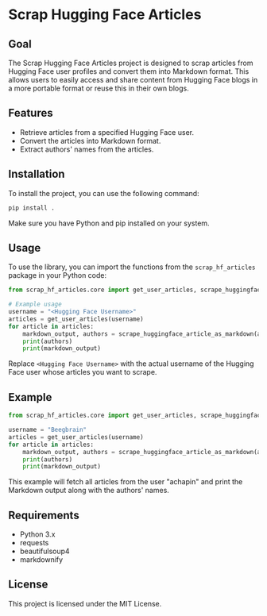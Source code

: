 # Scrap Hugging Face Articles

## Goal
The Scrap Hugging Face Articles project is designed to scrap articles from Hugging Face user profiles and convert them into Markdown format. This allows users to easily access and share content from Hugging Face blogs in a more portable format or reuse this in their own blogs. 

## Features
- Retrieve articles from a specified Hugging Face user.
- Convert the articles into Markdown format.
- Extract authors' names from the articles.

## Installation
To install the project, you can use the following command:

```bash
pip install .
```

Make sure you have Python and pip installed on your system.

## Usage
To use the library, you can import the functions from the `scrap_hf_articles` package in your Python code:

```python
from scrap_hf_articles.core import get_user_articles, scrape_huggingface_article_as_markdown

# Example usage
username = "<Hugging Face Username>"
articles = get_user_articles(username)
for article in articles:
    markdown_output, authors = scrape_huggingface_article_as_markdown(article)
    print(authors)
    print(markdown_output)
```

Replace `<Hugging Face Username>` with the actual username of the Hugging Face user whose articles you want to scrape.

## Example
```python
from scrap_hf_articles.core import get_user_articles, scrape_huggingface_article_as_markdown

username = "Beegbrain"
articles = get_user_articles(username)
for article in articles:
    markdown_output, authors = scrape_huggingface_article_as_markdown(article)
    print(authors)
    print(markdown_output)
```

This example will fetch all articles from the user "achapin" and print the Markdown output along with the authors' names.

## Requirements
- Python 3.x
- requests
- beautifulsoup4
- markdownify

## License
This project is licensed under the MIT License.